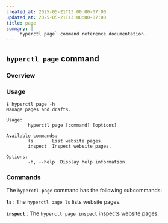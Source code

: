 ```yaml
---
created_at: 2025-05-21T13:00:00-07:00
updated_at: 2025-05-21T13:00:00-07:00
title: page
summary: |
    `hyperctl page` command reference documentation.
---
```


## `hyperctl page` command

<auto-toc selectors="h3,h4,h5,h6,dl dt"></auto-toc>

### Overview 



### Usage

```plaintext
$ hyperctl page -h
Manage pages and drafts.

Usage:
        hyperctl page [command] [options]

Available commands:
        ls       List website pages.
        inspect  Inspect website pages.

Options:
        -h, --help  Display help information.
```

### Commands

The `hyperctl page` command has the following subcommands:

**`ls`**
: The `hyperctl page ls` lists website pages.

  <learn-more ht-element href='./ls/'></learn-more>

**`inspect`**
: The `hyperctl page inspect` inspects website pages.

  <learn-more ht-element href='./inspect/'></learn-more>

<!-- Links -->

